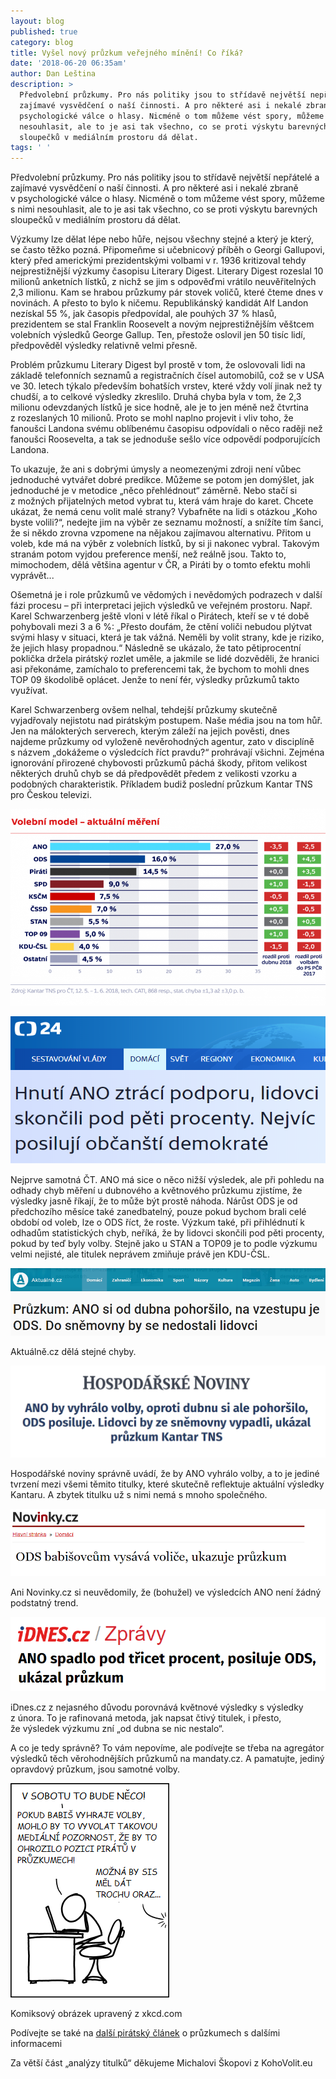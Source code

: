 ```yaml
---
layout: blog
published: true
category: blog
title: Vyšel nový průzkum veřejného mínění! Co říká?
date: '2018-06-20 06:35am'
author: Dan Leština
description: >
  Předvolební průzkumy. Pro nás politiky jsou to střídavě největší nepřátelé a
  zajímavé vysvědčení o naší činnosti. A pro některé asi i nekalé zbraně v
  psychologické válce o hlasy. Nicméně o tom můžeme vést spory, můžeme s nimi
  nesouhlasit, ale to je asi tak všechno, co se proti výskytu barevných
  sloupečků v mediálním prostoru dá dělat. 
tags: ' '
---
```

Předvolební průzkumy. Pro nás politiky jsou to střídavě největší nepřátelé a zajímavé vysvědčení o naší činnosti. A pro některé asi i nekalé zbraně v psychologické válce o hlasy. Nicméně o tom můžeme vést spory, můžeme s nimi nesouhlasit, ale to je asi tak všechno, co se proti výskytu barevných sloupečků v mediálním prostoru dá dělat. 

Výzkumy lze dělat lépe nebo hůře, nejsou všechny stejné a který je který, se často těžko pozná. Připomeňme si učebnicový příběh o Georgi Gallupovi, který před americkými prezidentskými volbami v r. 1936 kritizoval tehdy nejprestižnější výzkumy časopisu Literary Digest. Literary Digest rozeslal 10 milionů anketních lístků, z nichž se jim s odpověďmi vrátilo neuvěřitelných 2,3 milionu. Kam se hrabou průzkumy pár stovek voličů, které čteme dnes v novinách. A přesto to bylo k ničemu. Republikánský kandidát Alf Landon nezískal 55 %, jak časopis předpovídal, ale pouhých 37 % hlasů, prezidentem se stal Franklin Roosevelt a novým nejprestižnějším věštcem volebních výsledků George Gallup. Ten, přestože oslovil jen 50 tisíc lidí, předpověděl výsledky relativně velmi přesně. 

Problém průzkumu Literary Digest byl prostě v tom, že oslovovali lidi na základě telefonních seznamů a registračních čísel automobilů, což se v USA ve 30. letech týkalo především bohatších vrstev, které vždy volí jinak než ty chudší, a to celkové výsledky zkreslilo. Druhá chyba byla v tom, že 2,3 milionu odevzdaných lístků je sice hodně, ale je to jen méně než čtvrtina z rozeslaných 10 milionů. Proto se mohl naplno projevit i vliv toho, že fanoušci Landona svému oblíbenému časopisu odpovídali o něco raději než fanoušci Roosevelta, a tak se jednoduše sešlo více odpovědí podporujících Landona.

To ukazuje, že ani s dobrými úmysly a neomezenými zdroji není vůbec jednoduché vytvářet dobré predikce. Můžeme se potom jen domýšlet, jak jednoduché je v metodice „něco přehlédnout“ záměrně. Nebo stačí si z možných přijatelných metod vybrat tu, která vám hraje do karet. Chcete ukázat, že nemá cenu volit malé strany? Vybafněte na lidi s otázkou „Koho byste volili?“, nedejte jim na výběr ze seznamu možností, a snížíte tím šanci, že si někdo zrovna vzpomene na nějakou zajímavou alternativu. Přitom u voleb, kde má na výběr z volebních lístků, by si ji nakonec vybral. Takovým stranám potom vyjdou preference menší, než reálně jsou. Takto to, mimochodem, dělá většina agentur v ČR, a Piráti by o tomto efektu mohli vyprávět... 

Ošemetná je i role průzkumů ve vědomých i nevědomých podrazech v další fázi procesu – při interpretaci jejich výsledků ve veřejném prostoru. Např. Karel Schwarzenberg ještě vloni v létě říkal o Pirátech, kteří se v té době pohybovali mezi 3 a 6 %: „Přesto doufám, že ctění voliči nebudou plýtvat svými hlasy v situaci, která je tak vážná. Neměli by volit strany, kde je riziko, že jejich hlasy propadnou.“ Následně se ukázalo, že tato pětiprocentní poklička držela pirátský rozlet uměle, a jakmile se lidé dozvěděli, že hranici asi překonáme, zamíchalo to preferencemi tak, že bychom to mohli dnes TOP 09 škodolibě oplácet. Jenže to není fér, výsledky průzkumů takto využívat.

Karel Schwarzenberg ovšem nelhal, tehdejší průzkumy skutečně vyjadřovaly nejistotu nad pirátským postupem. Naše média jsou na tom hůř. Jen na málokterých serverech, kterým záleží na jejich pověsti, dnes najdeme průzkumy od vyloženě nevěrohodných agentur, zato v disciplíně s názvem „dokážeme o výsledcích říct pravdu?“ prohrávají všichni. Zejména ignorování přirozené chybovosti průzkumů páchá škody, přitom velikost některých druhů chyb se dá předpovědět předem z velikosti vzorku a podobných charakteristik. Příkladem budiž poslední průzkum Kantar TNS pro Českou televizi.



![Volební průzkum Kantar TNS pro Českou televizi](/static/media/vysledkyx.png)



![ČT24 titulní zpráva](/static/media/ct24titulek.png)

Nejprve samotná ČT. ANO má sice o něco nižší výsledek, ale při pohledu na odhady chyb měření u dubnového a květnového průzkumu zjistíme, že výsledky jasně říkají, že to může být prostě náhoda. Nárůst ODS je od předchozího měsíce také zanedbatelný, pouze pokud bychom brali celé období od voleb, lze o ODS říct, že roste. Výzkum také, při přihlédnutí k odhadům statistických chyb, neříká, že by lidovci skončili pod pěti procenty, pokud by teď byly volby. Stejně jako u STAN a TOP09 je to podle výzkumu velmi nejisté, ale titulek neprávem zmiňuje právě jen KDU-ČSL.



![Aktuálně.cz - Titulní zpráva](/static/media/aktualne.png)

Aktuálně.cz dělá stejné chyby.



![Hospodářské noviny](/static/media/hospodarky.png)

Hospodářské noviny správně uvádí, že by ANO vyhrálo volby, a to je jediné tvrzení mezi všemi těmito titulky, které skutečně reflektuje aktuální výsledky Kantaru. A zbytek titulku už s nimi nemá s mnoho společného.



![Novinky.cz](/static/media/novinky.png)

Ani Novinky.cz si neuvědomily, že (bohužel) ve výsledcích ANO není žádný podstatný trend. 



![Idnes.cz](/static/media/idnes.png)

iDnes.cz z nejasného důvodu porovnává květnové výsledky s výsledky z února. To je rafinovaná metoda, jak napsat čtivý titulek, i přesto, že výsledek výzkumu zní „od dubna se nic nestalo“.



A co je tedy správně? To vám nepovíme, ale podívejte se třeba na agregátor výsledků těch věrohodnějších průzkumů na mandaty.cz. A pamatujte, jediný opravdový průzkum, jsou samotné volby.



![Komiksový obrázek upravený z xkcd.com ](/static/media/xkcd_komiks_pruzkumy.png)

Komiksový obrázek upravený z xkcd.com 



Podívejte se také na [další pirátský článek](https://www.piratskelisty.cz/clanek-1561-predvolebni-pruzkumy-nenechte-se-napalit) o průzkumech s dalšími informacemi 


Za větší část „analýzy titulků“ děkujeme Michalovi Škopovi z KohoVolit.eu
